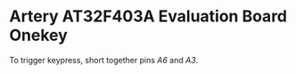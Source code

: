 # Artery AT32F403A Evaluation Board Onekey

To trigger keypress, short together pins *A6* and *A3*.
